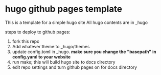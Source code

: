 # hugo github pages template

This is a template for a simple hugo site
All hugo contents are in _hugo

steps to deploy to github pages:

1. fork this repo
2. Add whatever theme to _hugo/themes
3. update config.toml in _hugo. __make sure you change the "basepath" in config.yaml to your website__
4. run make; this will build hugo site to docs directory
5. edit repo settings and turn github pages on for docs directory



